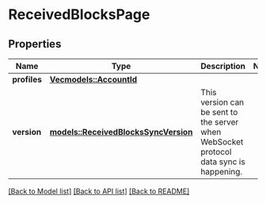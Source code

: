 # ReceivedBlocksPage

## Properties

Name | Type | Description | Notes
------------ | ------------- | ------------- | -------------
**profiles** | [**Vec<models::AccountId>**](AccountId.md) |  | 
**version** | [**models::ReceivedBlocksSyncVersion**](ReceivedBlocksSyncVersion.md) | This version can be sent to the server when WebSocket protocol data sync is happening. | 

[[Back to Model list]](../README.md#documentation-for-models) [[Back to API list]](../README.md#documentation-for-api-endpoints) [[Back to README]](../README.md)


